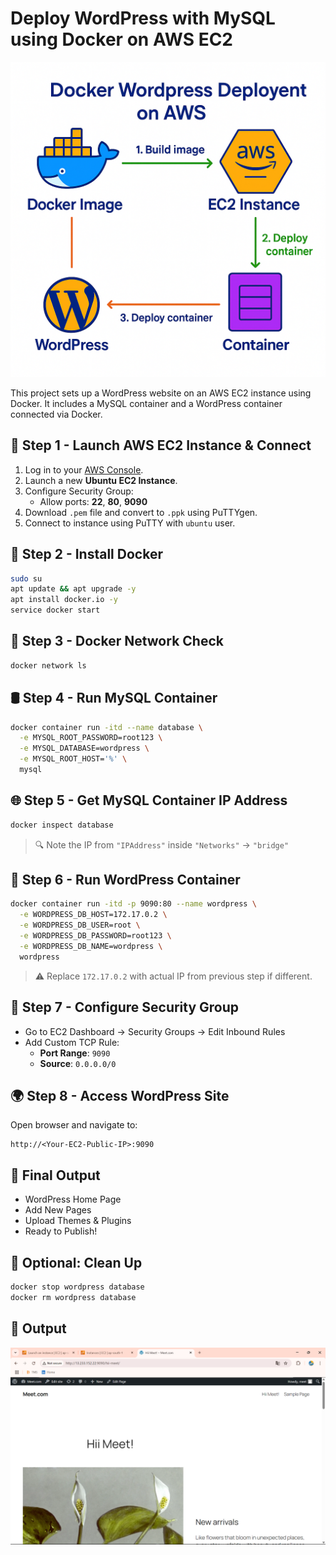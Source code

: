 # Deploy WordPress with MySQL using Docker on AWS EC2

![Screenshot](DWOA.png)

This project sets up a WordPress website on an AWS EC2 instance using Docker. It includes a MySQL container and a WordPress container connected via Docker.

## 🚀 Step 1 - Launch AWS EC2 Instance & Connect

1. Log in to your [AWS Console](https://aws.amazon.com/).
2. Launch a new **Ubuntu EC2 Instance**.
3. Configure Security Group:
   - Allow ports: **22**, **80**, **9090**
4. Download `.pem` file and convert to `.ppk` using PuTTYgen.
5. Connect to instance using PuTTY with `ubuntu` user.

## 🐳 Step 2 - Install Docker

```bash
sudo su
apt update && apt upgrade -y
apt install docker.io -y
service docker start
```

## 🔗 Step 3 - Docker Network Check

```bash
docker network ls
```

## 🛢 Step 4 - Run MySQL Container

```bash
docker container run -itd --name database \
  -e MYSQL_ROOT_PASSWORD=root123 \
  -e MYSQL_DATABASE=wordpress \
  -e MYSQL_ROOT_HOST='%' \
  mysql
```

## 🌐 Step 5 - Get MySQL Container IP Address

```bash
docker inspect database
```

> 🔍 Note the IP from `"IPAddress"` inside `"Networks"` → `"bridge"`

## 📰 Step 6 - Run WordPress Container

```bash
docker container run -itd -p 9090:80 --name wordpress \
  -e WORDPRESS_DB_HOST=172.17.0.2 \
  -e WORDPRESS_DB_USER=root \
  -e WORDPRESS_DB_PASSWORD=root123 \
  -e WORDPRESS_DB_NAME=wordpress \
  wordpress
```

> ⚠️ Replace `172.17.0.2` with actual IP from previous step if different.

## 🔐 Step 7 - Configure Security Group

- Go to EC2 Dashboard → Security Groups → Edit Inbound Rules
- Add Custom TCP Rule:
  - **Port Range**: `9090`
  - **Source**: `0.0.0.0/0`

## 🌍 Step 8 - Access WordPress Site

Open browser and navigate to:

```
http://<Your-EC2-Public-IP>:9090
```

## 🎉 Final Output

- WordPress Home Page
- Add New Pages
- Upload Themes & Plugins
- Ready to Publish!

## 🧹 Optional: Clean Up

```bash
docker stop wordpress database
docker rm wordpress database
```
## 🎉 Output
![Output Screenshot](W.png)
